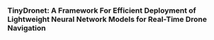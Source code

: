 ### TinyDronet: A Framework For Efficient Deployment of Lightweight Neural Network Models for Real-Time Drone Navigation


